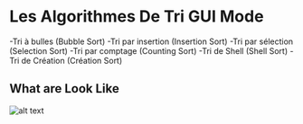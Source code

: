# Les Algorithmes De Tri GUI Mode

-Tri à bulles (Bubble Sort)
-Tri par insertion (Insertion Sort)
-Tri par sélection (Selection Sort)
-Tri par comptage (Counting Sort)
-Tri de Shell (Shell Sort)
-Tri de Création (Création Sort)

## What are Look Like
![alt text](https://imgtr.ee/images/2023/10/14/e8384183fe6860ff875b41d4c50e390f.png)
